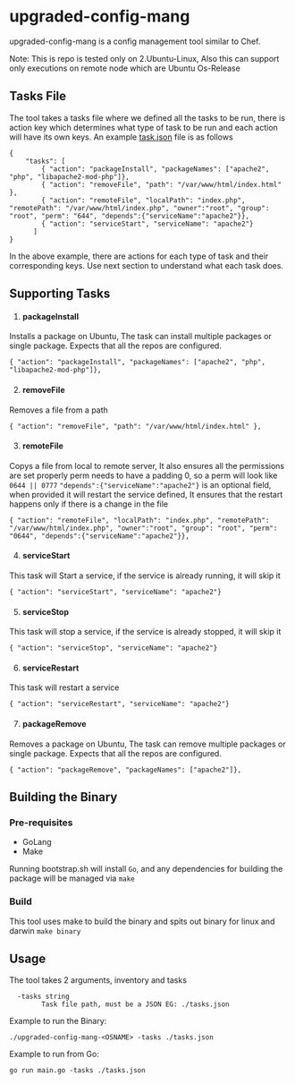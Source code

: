 # upgraded-config-mang
upgraded-config-mang is a config management tool similar to Chef.

Note: This is repo is tested only on 2.Ubuntu-Linux, Also this can support only executions on remote node which are Ubuntu Os-Release

## Tasks File
The tool takes a tasks file where we defined all the tasks to be run, there is action key which determines what type of task to be run and each action will have its own keys.
An example [task.json](./tasks.json) file is as follows
```
{
    "tasks": [
        { "action": "packageInstall", "packageNames": ["apache2", "php", "libapache2-mod-php"]},
        { "action": "removeFile", "path": "/var/www/html/index.html" },
        { "action": "remoteFile", "localPath": "index.php", "remotePath": "/var/www/html/index.php", "owner":"root", "group": "root", "perm": "644", "depends":{"serviceName":"apache2"}},
        { "action": "serviceStart", "serviceName": "apache2"}
      ]
}
```
In the above example, there are actions for each type of task and their corresponding keys. Use next section to understand what each task does.

## Supporting Tasks
1. #### packageInstall
Installs a package on Ubuntu, The task can install multiple packages or single package.
Expects that all the repos are configured.
```
{ "action": "packageInstall", "packageNames": ["apache2", "php", "libapache2-mod-php"]},
```

2. #### removeFile
Removes a file from a path
```
{ "action": "removeFile", "path": "/var/www/html/index.html" },
```

3. #### remoteFile
Copys a file from local to remote server, It also ensures all the permissions are set properly
perm needs to have a padding 0, so a perm will look like `0644 || 0777`
`"depends":{"serviceName":"apache2"}` is an optional field, when provided it will restart the service defined, It ensures that the restart happens only if there is a change in the file 
```        
{ "action": "remoteFile", "localPath": "index.php", "remotePath": "/var/www/html/index.php", "owner":"root", "group": "root", "perm": "0644", "depends":{"serviceName":"apache2"}},
```

4. #### serviceStart
This task will Start a service, if the service is already running, it will skip it
```
{ "action": "serviceStart", "serviceName": "apache2"}
```

5. #### serviceStop
This task will stop a service, if the service is already stopped, it will skip it
```
{ "action": "serviceStop", "serviceName": "apache2"}
```

6. #### serviceRestart
This task will restart a service
```
{ "action": "serviceRestart", "serviceName": "apache2"}
```

7. #### packageRemove
Removes a package on Ubuntu, The task can remove multiple packages or single package.
Expects that all the repos are configured.
```
{ "action": "packageRemove", "packageNames": ["apache2"]},
```   

## Building the Binary

### Pre-requisites
* GoLang
* Make

Running bootstrap.sh will install `Go`, and any dependencies for building the package will be managed via `make`

### Build
This tool uses make to build the binary and spits out binary for linux and darwin
```make binary```

## Usage 
The tool takes 2 arguments, inventory and tasks

```
  -tasks string
    	Task file path, must be a JSON EG: ./tasks.json
```

Example to run the Binary:
```
./upgraded-config-mang-<OSNAME> -tasks ./tasks.json
```
Example to run from Go:
```
go run main.go -tasks ./tasks.json
```






